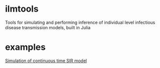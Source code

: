 ilmtools
========

Tools for simulating and performing inference of individual level infectious disease transmission models, built in Julia

examples
========
[Simulation of continuous time SIR model](http://nbviewer.ipython.org/github/jangevaa/ilmtools/blob/master/example_continuous_SIR.ipynb)
